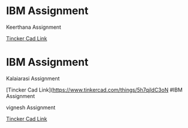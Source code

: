 # IBM Assignment

Keerthana Assignment

[Tincker Cad Link](https://www.tinkercad.com/things/36Bo55qbWGE)
# IBM Assignment

Kalaiarasi Assignment

[Tincker Cad Link](https://www.tinkercad.com/things/5h7qjldC3oN
#IBM Assignment

vignesh Assignment

[Tincker Cad Link](https://www.tinkercad.com/things/b6rObtaOzaW)
